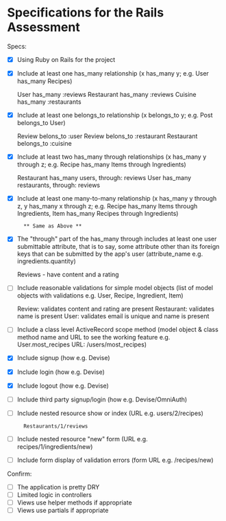 # Specifications for the Rails Assessment

Specs:
- [x] Using Ruby on Rails for the project
- [x] Include at least one has_many relationship (x has_many y; e.g. User has_many Recipes) 

	User        has_many :reviews 
	Restaurant 	has_many :reviews 
    Cuisine     has_many :restaurants

- [x] Include at least one belongs_to relationship (x belongs_to y; e.g. Post belongs_to User)

    Review 	    belons_to :user 
    Review 	    belons_to :restaurant
    Restaurant  belongs_to :cuisine

- [x] Include at least two has_many through relationships (x has_many y through z; e.g. Recipe has_many Items through Ingredients)

	Restaurant 	has_many users, through: reviews
	User 		has_many restaurants, through: reviews

- [x] Include at least one many-to-many relationship (x has_many y through z, y has_many x through z; e.g. Recipe has_many Items through Ingredients, Item has_many Recipes through Ingredients)

        ** Same as Above **

- [x] The "through" part of the has_many through includes at least one user submittable attribute, that is to say, some attribute other than its foreign keys that can be submitted by the app's user (attribute_name e.g. ingredients.quantity)
    
    Reviews - have content and a rating

- [ ] Include reasonable validations for simple model objects (list of model objects with validations e.g. User, Recipe, Ingredient, Item)

	Review: validates content and rating are present
	Restaurant: validates name is present
	User: validates email is unique and name is present

- [ ] Include a class level ActiveRecord scope method (model object & class method name and URL to see the working feature e.g. User.most_recipes URL: /users/most_recipes)

- [x] Include signup (how e.g. Devise)
- [x] Include login (how e.g. Devise)
- [x] Include logout (how e.g. Devise)

- [ ] Include third party signup/login (how e.g. Devise/OmniAuth)

- [ ] Include nested resource show or index (URL e.g. users/2/recipes)
	
        Restaurants/1/reviews

- [ ] Include nested resource "new" form (URL e.g. recipes/1/ingredients/new)
	


- [ ] Include form display of validation errors (form URL e.g. /recipes/new)


Confirm:
- [ ] The application is pretty DRY
- [ ] Limited logic in controllers
- [ ] Views use helper methods if appropriate
- [ ] Views use partials if appropriate
